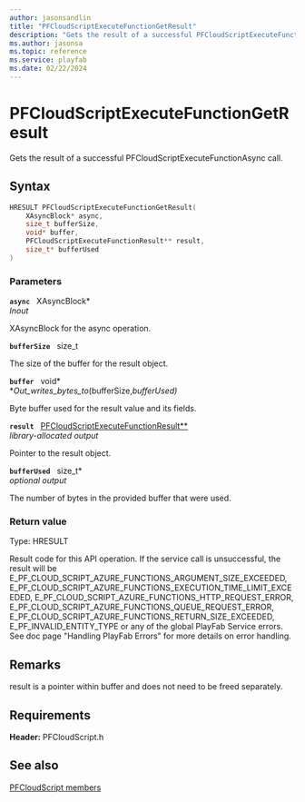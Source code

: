 ```yaml
---
author: jasonsandlin
title: "PFCloudScriptExecuteFunctionGetResult"
description: "Gets the result of a successful PFCloudScriptExecuteFunctionAsync call."
ms.author: jasonsa
ms.topic: reference
ms.service: playfab
ms.date: 02/22/2024
---
```


# PFCloudScriptExecuteFunctionGetResult  

Gets the result of a successful PFCloudScriptExecuteFunctionAsync call.  

## Syntax  
  
```cpp
HRESULT PFCloudScriptExecuteFunctionGetResult(  
    XAsyncBlock* async,  
    size_t bufferSize,  
    void* buffer,  
    PFCloudScriptExecuteFunctionResult** result,  
    size_t* bufferUsed  
)  
```  
  
### Parameters  
  
**`async`** &nbsp; XAsyncBlock*  
*_Inout_*  
  
XAsyncBlock for the async operation.  
  
**`bufferSize`** &nbsp; size_t  
  
The size of the buffer for the result object.  
  
**`buffer`** &nbsp; void*  
*_Out_writes_bytes_to_(bufferSize,*bufferUsed)*  
  
Byte buffer used for the result value and its fields.  
  
**`result`** &nbsp; [PFCloudScriptExecuteFunctionResult**](../../pfcloudscripttypes/structs/pfcloudscriptexecutefunctionresult.md)  
*library-allocated output*  
  
Pointer to the result object.  
  
**`bufferUsed`** &nbsp; size_t*  
*optional output*  
  
The number of bytes in the provided buffer that were used.  
  
  
### Return value
Type: HRESULT
  
Result code for this API operation. If the service call is unsuccessful, the result will be E_PF_CLOUD_SCRIPT_AZURE_FUNCTIONS_ARGUMENT_SIZE_EXCEEDED, E_PF_CLOUD_SCRIPT_AZURE_FUNCTIONS_EXECUTION_TIME_LIMIT_EXCEEDED, E_PF_CLOUD_SCRIPT_AZURE_FUNCTIONS_HTTP_REQUEST_ERROR, E_PF_CLOUD_SCRIPT_AZURE_FUNCTIONS_QUEUE_REQUEST_ERROR, E_PF_CLOUD_SCRIPT_AZURE_FUNCTIONS_RETURN_SIZE_EXCEEDED, E_PF_INVALID_ENTITY_TYPE or any of the global PlayFab Service errors. See doc page "Handling PlayFab Errors" for more details on error handling.
  
## Remarks  
  
result is a pointer within buffer and does not need to be freed separately.
  
## Requirements  
  
**Header:** PFCloudScript.h
  
## See also  
[PFCloudScript members](../pfcloudscript_members.md)  

  
  
